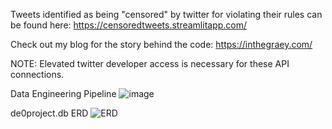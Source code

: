 Tweets identified as being "censored" by twitter for violating their rules can be found here:
https://censoredtweets.streamlitapp.com/

Check out my blog for the story behind the code:
https://inthegraey.com/

NOTE: Elevated twitter developer access is necessary for these API connections.

Data Engineering Pipeline
![image](https://user-images.githubusercontent.com/59320522/196311374-47638beb-7e9b-483b-a911-ab9fa16fd10d.png)



de0project.db ERD
![ERD](https://user-images.githubusercontent.com/59320522/196311449-3aff08d2-108a-4ef6-8f0d-34685fdb3754.JPG)
